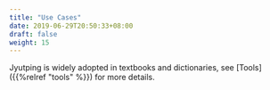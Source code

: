 ```yaml
---
title: "Use Cases"
date: 2019-06-29T20:50:33+08:00
draft: false
weight: 15
---
```


Jyutping is widely adopted in textbooks and dictionaries, see [Tools]({{%relref "tools" %}}) for more details.
